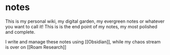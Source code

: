 # notes
This is my personal wiki, my digital garden, my evergreen notes or whatever you want to call it! This is is the end point of my notes, my most polished and complete.

I write and manage these notes using [[Obsidian]], while my chaos stream is over on [[Roam Research]]